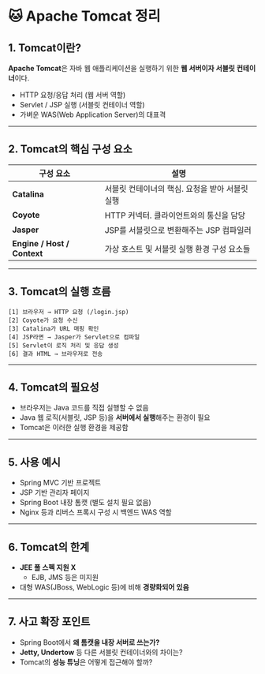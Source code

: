 # 🐱 Apache Tomcat 정리

## 1. Tomcat이란?

**Apache Tomcat**은 자바 웹 애플리케이션을 실행하기 위한 **웹 서버이자 서블릿 컨테이너**이다.

- HTTP 요청/응답 처리 (웹 서버 역할)
- Servlet / JSP 실행 (서블릿 컨테이너 역할)
- 가벼운 WAS(Web Application Server)의 대표격

---

## 2. Tomcat의 핵심 구성 요소

| 구성 요소 | 설명 |
|-----------|------|
| **Catalina** | 서블릿 컨테이너의 핵심. 요청을 받아 서블릿 실행 |
| **Coyote** | HTTP 커넥터. 클라이언트와의 통신을 담당 |
| **Jasper** | JSP를 서블릿으로 변환해주는 JSP 컴파일러 |
| **Engine / Host / Context** | 가상 호스트 및 서블릿 실행 환경 구성 요소들 |

---

## 3. Tomcat의 실행 흐름

```
[1] 브라우저 → HTTP 요청 (/login.jsp)
[2] Coyote가 요청 수신
[3] Catalina가 URL 매핑 확인
[4] JSP라면 → Jasper가 Servlet으로 컴파일
[5] Servlet이 로직 처리 및 응답 생성
[6] 결과 HTML → 브라우저로 전송
```

---

## 4. Tomcat의 필요성

- 브라우저는 Java 코드를 직접 실행할 수 없음
- Java 웹 로직(서블릿, JSP 등)을 **서버에서 실행**해주는 환경이 필요
- Tomcat은 이러한 실행 환경을 제공함

---

## 5. 사용 예시

- Spring MVC 기반 프로젝트
- JSP 기반 관리자 페이지
- Spring Boot 내장 톰캣 (별도 설치 필요 없음)
- Nginx 등과 리버스 프록시 구성 시 백엔드 WAS 역할

---

## 6. Tomcat의 한계

- **JEE 풀 스펙 지원 X**
  - EJB, JMS 등은 미지원
- 대형 WAS(JBoss, WebLogic 등)에 비해 **경량화되어 있음**

---

## 7. 사고 확장 포인트

- Spring Boot에서 **왜 톰캣을 내장 서버로 쓰는가?**
- **Jetty, Undertow** 등 다른 서블릿 컨테이너와의 차이는?
- Tomcat의 **성능 튜닝**은 어떻게 접근해야 할까?
